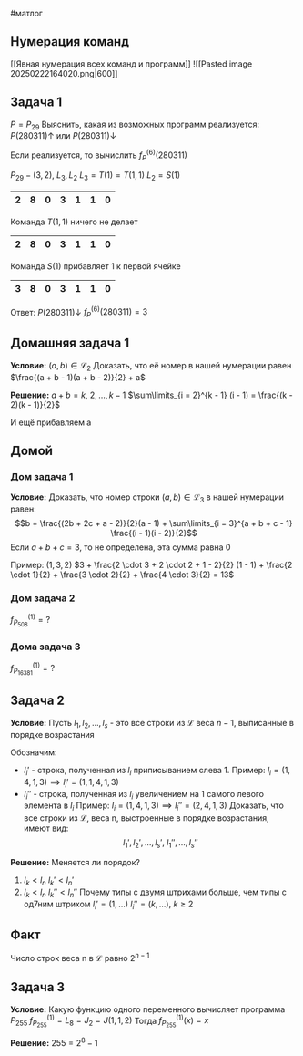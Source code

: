 #матлог 
## Нумерация команд
[[Явная нумерация всех команд и программ]]
![[Pasted image 20250222164020.png|600]]

## Задача 1
$P = P_{29}$
Выяснить, какая из возможных программ реализуется:
$P(280311)\uparrow$ или $P(280311) \downarrow$

Если реализуется, то вычислить $f_{P}^{(6)}(280311)$

$P_{29} - (3, 2), \ L_3, L_2$
$L_3 = T(1) = T(1, 1)$
$L_2 = S(1)$


| 2   | 8   | 0   | 3   | 1   | 1   | 0   |
| --- | --- | --- | --- | --- | --- | --- |
Команда $T(1, 1)$ ничего не делает

| 2   | 8   | 0   | 3   | 1   | 1   | 0   |
| --- | --- | --- | --- | --- | --- | --- |
Команда $S(1)$ прибавляет 1 к первой ячейке

| 3   | 8   | 0   | 3   | 1   | 1   | 0   |
| --- | --- | --- | --- | --- | --- | --- |
Ответ: $P(280311) \downarrow$
$f_{P}^{(6)}(280311) = 3$

## Домашняя задача 1
**Условие:**
$(a, b) \in \mathcal{L}_2$
Доказать, что её номер в нашей нумерации равен $\frac{(a + b - 1)(a + b - 2)}{2} + a$

**Решение:**
$a + b = k, \ 2, \dots, k - 1$
$\sum\limits_{i = 2}^{k - 1} (i - 1) = \frac{(k - 2)(k - 1)}{2}$

И ещё прибавляем a

## Домой
### Дом задача 1
**Условие:**
Доказать, что номер строки $(a, b) \in \mathcal{L}_3$
в нашей нумерации равен:
$$b + \frac{(2b + 2c + a - 2)}{2}(a - 1) + \sum\limits_{i = 3}^{a + b + c - 1} \frac{(i - 1)(i - 2)}{2}$$
Если $a + b + c = 3$, то не определена, эта сумма равна 0

Пример: $(1, 3, 2)$
$3 + \frac{2 \cdot 3 + 2 \cdot 2 + 1 - 2}{2} (1 - 1) + \frac{2 \cdot 1}{2} + \frac{3 \cdot 2}{2} + \frac{4 \cdot 3}{2} = 13$

### Дом задача 2
$f_{P_{508}}^{(1)} = ?$

### Дома задача 3
$f_{P_{16381}}^{(1)} = ?$

## Задача 2
**Условие:**
Пусть $l_1, l_2, \dots, l_s$ - это все строки из $\mathcal{L}$ веса $n - 1$, выписанные в порядке возрастания

Обозначим: 
- $l_i'$ - строка, полученная из $l_i$ приписыванием слева 1.
	Пример: $l_i = (1 ,4, 1, 3) \implies l_i' = (1, 1, 4, 1, 3)$
- $l_i''$ - строка, полученная из $l_i$ увеличением на 1 самого левого элемента в $l_i$
	Пример: $l_i = (1, 4, 1, 3) \implies l_i'' = (2, 4, 1, 3)$
Доказать, что все строки из $\mathcal{L}$, веса n, выстроенные в порядке возрастания, имеют вид: $$l_1', l_2', \dots, l_s', \ l_1'', \dots, l_s''$$

**Решение:**
Меняется ли порядок?
1) $l_k < l_n$
	$l_k' < l_n'$
2) $l_k < l_n$
	$l_k'' < l_n''$
Почему типы с двумя штрихами больше, чем типы с од7ним штрихом
$l_i' = (1, \dots)$
$l_i'' = (k, \dots), \ k \geq 2$

## Факт
Число строк веса n в $\mathcal{L}$ равно $2^{n - 1}$

## Задача 3
**Условие:**
Какую функцию одного переменного вычисляет программа $P_{255}$
$f_{P_{255}}^{(1)} = L_8 = J_2 = J(1, 1, 2)$
Тогда $f_{P_{255}}^{(1)} (x) = x$

**Решение:**
$255 = 2^8 - 1$